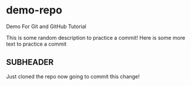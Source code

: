 # demo-repo
Demo For Git and GitHub Tutorial

This is some random description to practice a commit!
Here is some more text to practice a commit

## SUBHEADER

Just cloned the repo now going to commit this change!